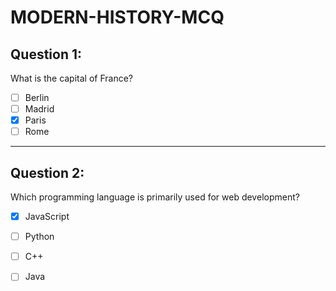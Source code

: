 # MODERN-HISTORY-MCQ


## Question 1:
What is the capital of France?

- [ ] Berlin
- [ ] Madrid
- [x] Paris
- [ ] Rome

---

## Question 2:
Which programming language is primarily used for web development?

- [x] JavaScript
- [ ] Python
- [ ] C++
- [ ] Java






